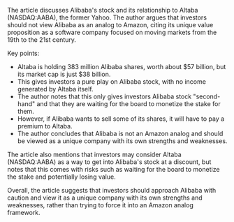 The article discusses Alibaba's stock and its relationship to Altaba (NASDAQ:AABA), the former Yahoo. The author argues that investors should not view Alibaba as an analog to Amazon, citing its unique value proposition as a software company focused on moving markets from the 19th to the 21st century.

Key points:

* Altaba is holding 383 million Alibaba shares, worth about $57 billion, but its market cap is just $38 billion.
* This gives investors a pure play on Alibaba stock, with no income generated by Altaba itself.
* The author notes that this only gives investors Alibaba stock "second-hand" and that they are waiting for the board to monetize the stake for them.
* However, if Alibaba wants to sell some of its shares, it will have to pay a premium to Altaba.
* The author concludes that Alibaba is not an Amazon analog and should be viewed as a unique company with its own strengths and weaknesses.

The article also mentions that investors may consider Altaba (NASDAQ:AABA) as a way to get into Alibaba's stock at a discount, but notes that this comes with risks such as waiting for the board to monetize the stake and potentially losing value.

Overall, the article suggests that investors should approach Alibaba with caution and view it as a unique company with its own strengths and weaknesses, rather than trying to force it into an Amazon analog framework.